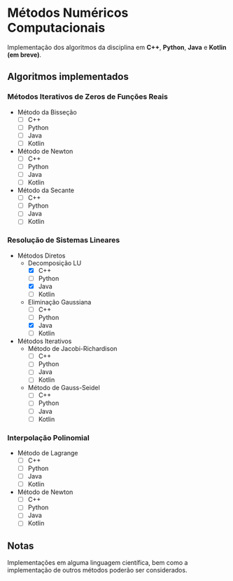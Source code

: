 # Métodos Numéricos Computacionais

Implementação dos algoritmos da disciplina em **C++**, **Python**, **Java** e **Kotlin (em breve)**.

## Algoritmos implementados
### Métodos Iterativos de Zeros de Funções Reais
* Método da Bisseção
  - [ ] C++
  - [ ] Python
  - [ ] Java
  - [ ] Kotlin
* Método de Newton
  - [ ] C++
  - [ ] Python
  - [ ] Java
  - [ ] Kotlin
* Método da Secante
  - [ ] C++
  - [ ] Python
  - [ ] Java
  - [ ] Kotlin

### Resolução de Sistemas Lineares
* Métodos Diretos
  * Decomposição LU
    - [x] C++
    - [ ] Python
    - [x] Java
    - [ ] Kotlin
  * Eliminação Gaussiana
    - [ ] C++
    - [ ] Python
    - [x] Java
    - [ ] Kotlin

* Métodos Iterativos
  * Método de Jacobi-Richardison
    - [ ] C++
    - [ ] Python
    - [ ] Java
    - [ ] Kotlin
  * Método de Gauss-Seidel
    - [ ] C++
    - [ ] Python
    - [ ] Java
    - [ ] Kotlin

### Interpolação Polinomial
* Método de Lagrange
  - [ ] C++
  - [ ] Python
  - [ ] Java
  - [ ] Kotlin
* Método de Newton
  - [ ] C++
  - [ ] Python
  - [ ] Java
  - [ ] Kotlin

## Notas
Implementações em alguma linguagem científica, bem como a implementação de outros métodos poderão ser considerados.